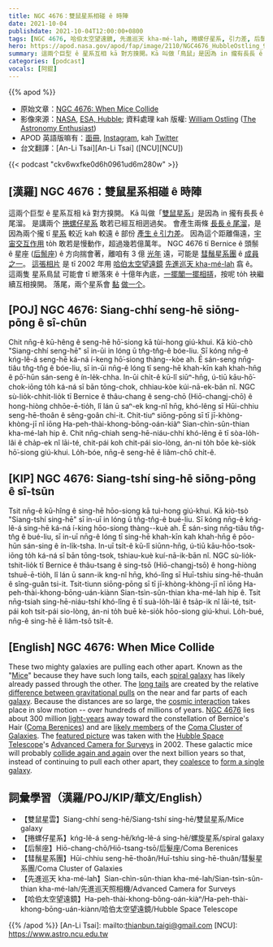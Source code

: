 ```yaml
---
title: NGC 4676：雙鼠星系相碰 ê 時陣
date: 2021-10-04
publishdate: 2021-10-04T12:00:00+0800
tags: [NGC 4676, 哈伯太空望遠鏡, 先進巡天 kha-mé-lah, 捲螺仔星系, 引力差, 后鬃座, 彗鬚星系團, 交互作用, 尾溜, 雙鼠星系]
hero: https://apod.nasa.gov/apod/fap/image/2110/NGC4676_HubbleOstling_960.jpg
summary: 這兩个巨型 ê 星系互相 kā 對方搝開。Kā 叫做「鳥鼠」是因為 in 攏有長長 ê 尾溜。是講兩个捲螺仔星系敢若已經互相迵過矣。
categories: [podcast]
vocals: [阿錕]
---
```


{{% apod %}}

- 原始文章：[NGC 4676: When Mice Collide](https://apod.nasa.gov/apod/ap211004.html)
- 影像來源：[NASA](https://www.nasa.gov/), [ESA, Hubble](https://esahubble.org/); 資料處理 kah 版權: [William Ostling](https://www.instagram.com/the_astronomy_enthusiast/) ([The Astronomy Enthusiast](https://theastroenthusiast.com/))
- APOD 英語版嘛有：[面冊](https://www.facebook.com/AstronomyPictureOfTheDay), [Instagram](https://www.instagram.com/astronomypicturesdaily/), kah [Twitter](http://twitter.com/apod/)
- 台文翻譯：[An-Li Tsai][An-Li Tsai] ([NCU][NCU])

{{< podcast "ckv6wxfke0d6h0961ud6m280w" >}}

## [漢羅] NGC 4676：雙鼠星系相碰 ê 時陣
這兩个巨型 ê 星系互相 kā 對方搝開。
Kā 叫做「[雙鼠星系][Mice]」是因為 in 攏有長長 ê 尾溜。
是講兩个 [捲螺仔星系][spiral galaxy] 敢若已經互相迵過矣。
會產生兩條 [長長 ê 尾溜][long tails]，是因為兩个攏 tī [星系][galaxy] 較近 kah 較遠 ê 部份 [產生 ê 引力差][difference between gravitational pulls]。
因為這个距離傷遠，[宇宙交互作用][cosmic interaction] to̍h 敢若是慢動作，超過幾若億萬年。
NGC 4676 tī Bernice ê 頭鬃 ê 星座 ([后鬃座][Coma Berenices]) ê 方向揣會著，離咱有 3 億 [光年][light-years] 遠，可能是 [彗鬚星系團][Coma Cluster of Galaxies] ê [成員之一][likely members]。
[這張相片][featured picture] 是 tī 2002 年用 [哈伯太空望遠鏡][Hubble Space Telescope] [先進巡天 kha-mé-lah][Advanced Camera for Surveys] 翕 ê。
這兩隻 星系鳥鼠 可能會 tī 紲落來 ê 十億年內底，[一擺閣一擺相挵][collide again and again]，按呢 to̍h 袂繼續互相搝開。
落尾，兩个星系會 [黏][coalesce] [做一个][form a single galaxy]。

## [POJ] NGC 4676: Siang-chhí seng-hē siōng-pōng ê sî-chūn
Chit nn̄g-ê kū-hêng ê seng-hē hō͘-siong kā tùi-hong giú-khui.
Kā kiò-chò "Siang-chhí seng-hē" sī in-ūi in lóng ū tn̂g-tn̂g-ê bóe-liu.
Sī kóng nn̄g-ê kńg-lê-á seng-hē ká-ná í-keng hō͘-siong thàng--kòe ah.
Ē sán-seng nn̄g-tiâu tn̂g-tn̂g ê bóe-liu, sī in-ūi nn̄g-ê lóng tī seng-hē khah-kīn kah khah-hn̄g ê pō͘-hūn sán-seng ê ín-le̍k-chha.
In-ūi chi̍t-ê kū-lî siūⁿ-hn̄g, ú-tiū kāu-hō͘-chok-iōng to̍h ká-ná sī bān tōng-chok, chhiau-kòe kúi-nā-ek-bān nî.
NGC sù-lio̍k-chhit-lio̍k tī Bernice ê thâu-chang ê seng-chō (Hiō-changj-chō) ê hong-hiòng chhōe-ē-tio̍h, lî lán ū saⁿ-ek kng-nî hn̄g, khó-lêng sī Hūi-chhiu seng-hē-thoân ê sêng-goân chi-it.
Chit-tiuⁿ siōng-pōng sī tī jī-khòng-khòng-jī nî iōng Ha-peh-thài-khong-bōng-oán-kiàⁿ Sian-chìn-sûn-thian kha-mé-lah hip ê.
Chit nn̄g-chiah seng-hē-niáu-chhí khó-lêng ē tī sòa-lo̍h-lâi ê cha̍p-ek nî lāi-té, chit-pái koh chit-pái sio-lòng, án-ni to̍h bōe kè-sio̍k hō͘-siong giú-khui.
Lo̍h-bóe, nn̄g-ê seng-hē ē liâm-chō chi̍t-ê.

## [KIP] NGC 4676: Siang-tshí sing-hē siōng-pōng ê sî-tsūn
Tsit nn̄g-ê kū-hîng ê sing-hē hōo-siong kā tuì-hong giú-khui.
Kā kiò-tsò "Siang-tshí sing-hē" sī in-uī in lóng ū tn̂g-tn̂g-ê bué-liu.
Sī kóng nn̄g-ê kńg-lê-á sing-hē ká-ná í-king hōo-siong thàng--kuè ah.
Ē sán-sing nn̄g-tiâu tn̂g-tn̂g ê bué-liu, sī in-uī nn̄g-ê lóng tī sing-hē khah-kīn kah khah-hn̄g ê pōo-hūn sán-sing ê ín-li̍k-tsha.
In-uī tsi̍t-ê kū-lî siūnn-hn̄g, ú-tiū kāu-hōo-tsok-iōng to̍h ká-ná sī bān tōng-tsok, tshiau-kuè kuí-nā-ik-bān nî.
NGC sù-lio̍k-tshit-lio̍k tī Bernice ê thâu-tsang ê sing-tsō (Hiō-changj-tsō) ê hong-hiòng tshuē-ē-tio̍h, lî lán ū sann-ik kng-nî hn̄g, khó-lîng sī Huī-tshiu sing-hē-thuân ê sîng-guân tsi-it.
Tsit-tiunn siōng-pōng sī tī jī-khòng-khòng-jī nî iōng Ha-peh-thài-khong-bōng-uán-kiànn Sian-tsìn-sûn-thian kha-mé-lah hip ê.
Tsit nn̄g-tsiah sing-hē-niáu-tshí khó-lîng ē tī suà-lo̍h-lâi ê tsa̍p-ik nî lāi-té, tsit-pái koh tsit-pái sio-lòng, án-ni to̍h buē kè-sio̍k hōo-siong giú-khui.
Lo̍h-bué, nn̄g-ê sing-hē ē liâm-tsō tsi̍t-ê.

## [English] NGC 4676: When Mice Collide
These two mighty galaxies are pulling each other apart.
Known as the "[Mice][Mice]" because they have such long tails, each [spiral galaxy][spiral galaxy] has likely already passed through the other.
The [long tails][long tails] are created by the relative [difference between gravitational pulls][difference between gravitational pulls] on the near and far parts of each [galaxy][galaxy].
Because the distances are so large, the [cosmic interaction][cosmic interaction] takes place in slow motion -- over hundreds of millions of years.
[NGC 4676][NGC 4676] lies about 300 million [light-years][light-years] away toward the constellation of Bernice's Hair ([Coma Berenices][Coma Berenices]) and are [likely members][likely members] of the [Coma Cluster of Galaxies][Coma Cluster of Galaxies].
The [featured picture][featured picture] was taken with the [Hubble Space Telescope][Hubble Space Telescope]'s [Advanced Camera for Surveys][Advanced Camera for Surveys] in 2002.
These galactic mice will probably [collide again and again][collide again and again] over the next billion years so that, instead of continuing to pull each other apart, they [coalesce][coalesce] to [form a single galaxy][form a single galaxy].

## 詞彙學習（漢羅/POJ/KIP/華文/English）
- 【雙鼠星雲】Siang-chhí seng-hē/Siang-tshí sing-hē/雙鼠星系/Mice galaxy
- 【捲螺仔星系】kńg-lê-á seng-hē/kńg-lê-á sing-hē/螺旋星系/spiral galaxy
- 【后鬃座】Hiō-chang-chō/Hiō-tsang-tsō/后髮座/Coma Berenices
- 【彗鬚星系團】Hūi-chhiu seng-hē-thoân/Huī-tshiu sing-hē-thuân/彗髮星系團/Coma Cluster of Galaxies
- 【先進巡天 kha-mé-lah】Sian-chìn-sûn-thian kha-mé-lah/Sian-tsìn-sûn-thian kha-mé-lah/先進巡天照相機/Advanced Camera for Surveys
- 【哈伯太空望遠鏡】Ha-peh-thài-khong-bōng-oán-kiàⁿ/Ha-peh-thài-khong-bōng-uán-kiànn/哈伯太空望遠鏡/Hubble Space Telescope

{{% /apod %}}
[An-Li Tsai]: mailto:thianbun.taigi@gmail.com
[NCU]: https://www.astro.ncu.edu.tw

[Mice]:https://en.wikipedia.org/wiki/Mouse
[spiral galaxy]:https://apod.nasa.gov/apod/fap/spiral_galaxies.html
[long tails]:http://burro.astr.cwru.edu/NAS/NAS.html
[difference between gravitational pulls]:https://en.wikipedia.org/wiki/Galactic_tide
[galaxy]:https://science.nasa.gov/astrophysics/focus-areas/what-are-galaxies
[cosmic interaction]:http://www.youtube.com/watch?v=pjjRfOT87Wc
[NGC 4676]:https://ui.adsabs.harvard.edu/abs/1974ApJ...187..219S/abstract
[light-years]:https://chandra.harvard.edu/photo/cosmic_distance.html
[Coma Berenices]:https://en.wikipedia.org/wiki/Coma_Berenices
[likely members]:https://ui.adsabs.harvard.edu/abs/1961ApJ...133..726B/abstract
[Coma Cluster of Galaxies]:https://apod.nasa.gov/apod/ap180326.html
[featured picture]:https://theastroenthusiast.com/ngc-4676-from-hubble/
[Hubble Space Telescope]:https://www.nasa.gov/mission_pages/hubble/story/index.html
[Advanced Camera for Surveys]:https://www.nasa.gov/content/hubble-space-telescope-advanced-camera-for-surveys
[collide again and again]:https://apod.nasa.gov/apod/ap130514.html
[coalesce]:https://www.boredpanda.com/blog/wp-content/uploads/2021/05/two-cats-better-than-one-5-60a76c5ce2159__700.jpg
[form a single galaxy]:https://apod.nasa.gov/apod/ap120604.html
